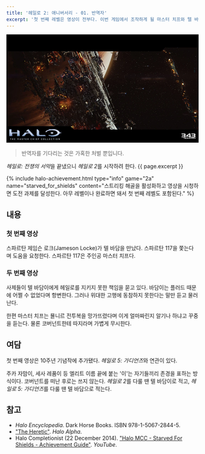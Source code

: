 ```yaml
---
title: '헤일로 2: 애니버서리 - 01. 반역자'
excerpt: '첫 번째 레벨은 영상이 전부다. 이번 게임에서 조작하게 될 마스터 치프와 텔 바담이 이야기다.'
---
```


![First level introduction](/assets/images/halo-2a/lv01/intro.webp)

> 반역자를 기다리는 것은 가혹한 처벌 뿐입니다.

*헤일로: 전쟁의 서막*을 끝냈으니 *헤일로 2*를 시작하려 한다. {{ page.excerpt }}

{% include halo-achievement.html type="info" game="2a" name="starved_for_shields"
content="스트리킹 해골을 활성화하고 영상을 시청하면 도전 과제를 달성한다. 아무 레벨이나 완료하면 돼서 첫 번째 레벨도 포함된다." %}

## 내용

### 첫 번째 영상

스파르탄 제임슨 로크(Jameson Locke)가 텔 바담을 만났다. 스파르탄 117을 쫓는다며 도움을 요청한다. 스파르탄 117은 주인공 마스터 치프다.

### 두 번째 영상

사제들이 텔 바담이에게 헤일로를 지키지 못한 책임을 묻고 있다. 바담이는 플러드 때문에 어쩔 수 없었다며 항변한다. 그러나 위대한 고행에
동참하지 못한다는 말만 듣고 물러난다.

한편 마스터 치프는 묠니르 전투복을 망가뜨렸다며 이게 얼마짜린지 알기나 하냐고 꾸중을 듣는다. 물론 코버넌트한테 따지라며 가볍게 무시한다.

## 여담

첫 번째 영상은 10주년 기념작에 추가됐다. *헤일로 5: 가디언즈*와 연관이 있다.

주카 자맘이, 세사 레품이 등 엘리트 이름 끝에 붙는 '이'는 자기들끼리 존경을 표하는 방식이다. 코버넌트를 떠난 후로는 쓰지 않는다. *헤일로
2*를 다룰 땐 텔 바담이로 적고, *헤일로 5: 가디언즈*를 다룰 땐 텔 바담으로 적는다.

## 참고

- *Halo Encyclopedia*. Dark Horse Books. ISBN 978-1-5067-2844-5.
- ["The Heretic"](https://halo.fandom.com/wiki/The_Heretic). *Halo Alpha*.
- Halo Completionist (22 December 2014). ["Halo MCC - Starved For Shields - Achievement
Guide"](https://youtu.be/dcTVs2vuneQ). *YouTube*.
